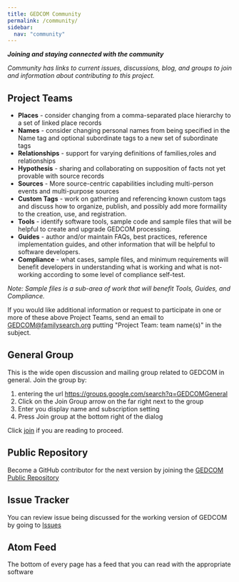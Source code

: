 ```yaml
---
title: GEDCOM Community
permalink: /community/
sidebar:
  nav: "community"
---
```

***Joining and staying connected with the community***
  
  *Community has links to current issues, discussions, blog, and groups to join and information about contributing to this project.*

## Project Teams

- **Places** - consider changing from a comma-separated place hierarchy to a set of linked place records
- **Names** - consider changing personal names from being specified in the Name tag and optional subordinate tags to a new set of subordinate tags 
- **Relationships** - support for varying definitions of families,roles and relationships
- **Hypothesis** - sharing and collaborating on supposition of facts not yet provable with source records
- **Sources** - More source-centric capabilities including multi-person events and multi-purpose sources
- **Custom Tags** - work on gathering and referencing known custom tags and discuss how to organize, publish, and possibly add more formaility to the creation, use, and registration.
- **Tools** - identify software tools, sample code and sample files that will be helpful to create and upgrade GEDCOM processing.
- **Guides** - author and/or maintain FAQs, best practices, reference implementation guides, and other information that will be helpful to software developers.
- **Compliance** - what cases, sample files, and minimum requirements will benefit developers in understanding what is working and what is not-working according to some level of compliance self-test. 

*Note: Sample files is a sub-area of work that will benefit Tools, Guides, and Compliance.*

If you would like additional information or request to participate in one or more of these above Project Teams, send an email to <GEDCOM@familysearch.org> putting "Project Team: team name(s)" in the subject.


## General Group

This is the wide open discussion and mailing group related to GEDCOM in general.  Join the group by:
1. entering the url
https://groups.google.com/search?q=GEDCOMGeneral
2. Click on the Join Group arrow on the far right next to the group
3. Enter you display name and subscription setting
4. Press Join group at the bottom right of the dialog

 Click [join](https://groups.google.com/search?q=GEDCOMGeneral) if you are reading to proceed.

## Public Repository

Become a GitHub contributor for the next version by joining the [GEDCOM Public Repository](https://github.com/familySearch/GEDCOM)

## Issue Tracker 

You can review issue being discussed for the working version of GEDCOM by going to [Issues](https://github.com/familySearch/GEDCOM/issues)

<!-- ## Blog -->

<!-- Frequently review the [blog](/blog) for important posts about the project -->


## Atom Feed

The bottom of every page has a feed that you can read with the appropriate software